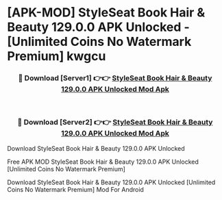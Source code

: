 # [APK-MOD] StyleSeat  Book Hair & Beauty 129.0.0 APK Unlocked - [Unlimited Coins No Watermark Premium] kwgcu



<div align="center">
<h3>🔴 Download [Server1] 👉👉 <a href="https://momento.my/?title=StyleSeat__Book_Hair_&_Beauty_129.0.0_APK_Unlocked">StyleSeat  Book Hair & Beauty 129.0.0 APK Unlocked Mod Apk</a></h3><br>

<h3>🔴 Download [Server2] 👉👉 <a href="https://momento.my/?title=StyleSeat__Book_Hair_&_Beauty_129.0.0_APK_Unlocked">StyleSeat  Book Hair & Beauty 129.0.0 APK Unlocked Mod Apk</a></h3>
</div>



Download StyleSeat  Book Hair & Beauty 129.0.0 APK Unlocked 

Free APK MOD StyleSeat  Book Hair & Beauty 129.0.0 APK Unlocked [Unlimited Coins No Watermark Premium]

Download StyleSeat  Book Hair & Beauty 129.0.0 APK Unlocked [Unlimited Coins No Watermark Premium] Mod For Android
